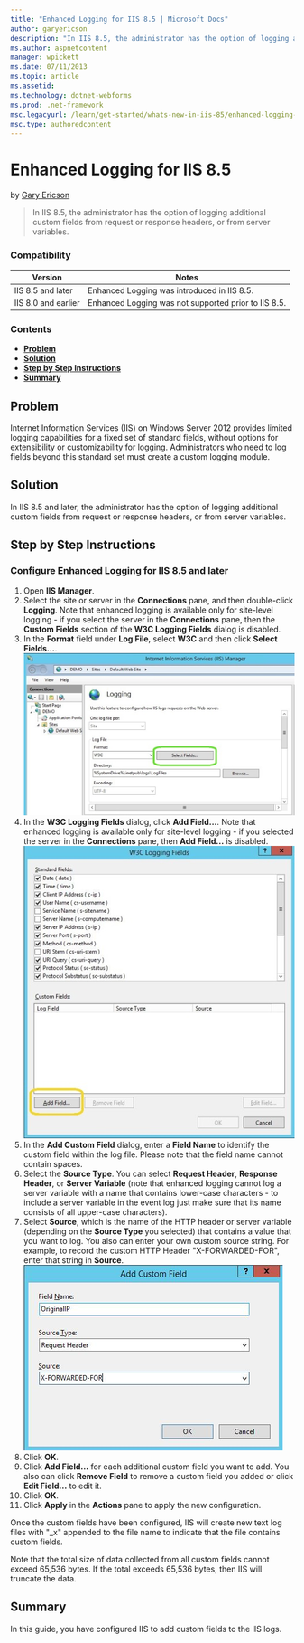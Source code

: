 ```yaml
---
title: "Enhanced Logging for IIS 8.5 | Microsoft Docs"
author: garyericson
description: "In IIS 8.5, the administrator has the option of logging additional custom fields from request or response headers, or from server variables."
ms.author: aspnetcontent
manager: wpickett
ms.date: 07/11/2013
ms.topic: article
ms.assetid: 
ms.technology: dotnet-webforms
ms.prod: .net-framework
msc.legacyurl: /learn/get-started/whats-new-in-iis-85/enhanced-logging-for-iis85
msc.type: authoredcontent
---
```

Enhanced Logging for IIS 8.5
====================
by [Gary Ericson](https://github.com/garyericson)

> In IIS 8.5, the administrator has the option of logging additional custom fields from request or response headers, or from server variables.


### Compatibility


| Version | Notes |
| --- | --- |
| IIS 8.5 and later | Enhanced Logging was introduced in IIS 8.5. |
| IIS 8.0 and earlier | Enhanced Logging was not supported prior to IIS 8.5. |


### Contents

- [**Problem**](#TOC301258515)
- [**Solution**](#TOC301258516)
- [**Step by Step Instructions**](#TOC301258517)
- [**Summary**](#TOC301258518)

<a id="TOC301258515"></a>
## Problem

Internet Information Services (IIS) on Windows Server 2012 provides limited logging capabilities for a fixed set of standard fields, without options for extensibility or customizability for logging. Administrators who need to log fields beyond this standard set must create a custom logging module.

<a id="TOC301258516"></a>
## Solution

In IIS 8.5 and later, the administrator has the option of logging additional custom fields from request or response headers, or from server variables.

<a id="TOC301258517"></a>
## Step by Step Instructions

### Configure Enhanced Logging for IIS 8.5 and later

1. Open **IIS Manager**.
2. Select the site or server in the **Connections** pane, and then double-click **Logging**. Note that enhanced logging is available only for site-level logging - if you select the server in the **Connections** pane, then the **Custom Fields** section of the **W3C Logging Fields** dialog is disabled.
3. In the **Format** field under **Log File**, select **W3C** and then click **Select Fields...**.  
    ![Select fields](enhanced-logging-for-iis85/_static/image1.jpg)
4. In the **W3C Logging Fields** dialog, click **Add Field...**. Note that enhanced logging is available only for site-level logging - if you selected the server in the **Connections** pane, then **Add Field...** is disabled.   
    ![Add custom fields](enhanced-logging-for-iis85/_static/image2.jpg)
5. In the **Add Custom Field** dialog, enter a **Field Name** to identify the custom field within the log file. Please note that the field name cannot contain spaces.
6. Select the **Source Type**. You can select **Request Header**, **Response Header**, or **Server Variable** (note that enhanced logging cannot log a server variable with a name that contains lower-case characters - to include a server variable in the event log just make sure that its name consists of all upper-case characters).
7. Select **Source**, which is the name of the HTTP header or server variable (depending on the **Source Type** you selected) that contains a value that you want to log. You also can enter your own custom source string. For example, to record the custom HTTP Header &quot;X-FORWARDED-FOR&quot;, enter that string in **Source**.  
    ![Enter custom source](enhanced-logging-for-iis85/_static/image3.jpg)
8. Click **OK**.
9. Click **Add Field...** for each additional custom field you want to add. You also can click **Remove Field** to remove a custom field you added or click **Edit Field...** to edit it.
10. Click **OK**.
11. Click **Apply** in the **Actions** pane to apply the new configuration.

Once the custom fields have been configured, IIS will create new text log files with &quot;\_x&quot; appended to the file name to indicate that the file contains custom fields.

Note that the total size of data collected from all custom fields cannot exceed 65,536 bytes. If the total exceeds 65,536 bytes, then IIS will truncate the data.

<a id="TOC301258518"></a>
## Summary

In this guide, you have configured IIS to add custom fields to the IIS logs.